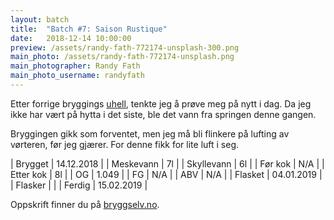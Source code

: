 ```yaml
---
layout: batch
title:  "Batch #7: Saison Rustique"
date:   2018-12-14 10:00:00
preview: /assets/randy-fath-772174-unsplash-300.png
main_photo: /assets/randy-fath-772174-unsplash.png
main_photographer: Randy Fath
main_photo_username: randyfath
---
```


Etter forrige bryggings [uhell](/2018/12/10/uhell-under-gjæring), tenkte jeg å prøve meg på nytt i dag. Da jeg ikke har vært på hytta i det siste, ble det vann fra springen denne gangen.

Bryggingen gikk som forventet, men jeg må bli flinkere på lufting av vørteren, før jeg gjærer. For denne fikk for lite luft i seg.


| Brygget    | 14.12.2018 |
| Meskevann  | 7l         |
| Skyllevann | 6l         |
| Før kok    | N/A        |
| Etter kok  | 8l         |
| OG         | 1.049      |
| FG         | N/A        |
| ABV        | N/A        |
| Flasket    | 04.01.2019 |
| Flasker    |            |
| Ferdig     | 15.02.2019 |

Oppskrift finner du på [bryggselv.no](https://www.bryggselv.no/finest/104872/saison-rustique-allgrain-%C3%B8lsett-25-liter).

